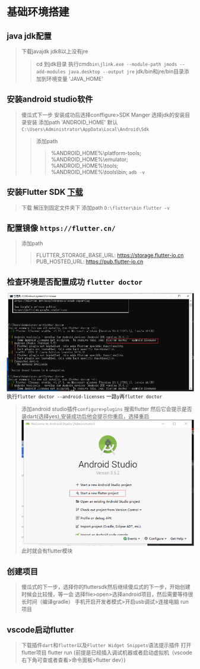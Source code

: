 # 基础环境搭建

## java jdk配置

>下载javajdk
>jdk8以上没有jre
>>cd 到jdk目录
>>执行cmd`bin\jlink.exe --module-path jmods --add-modules java.desktop --output jre`
>jdk/bin和jre/bin目录添加到环境变量 'JAVA_HOME'

## 安装android studio软件

>傻瓜式下一步
>安装成功后选择conffigure>SDK Manger 选择jdk的安装目录安装
>添加path 'ANDROID_HOME' 默认`C:\Users\Administrator\AppData\Local\Android\Sdk`
>>添加path
>>>%ANDROID_HOME%\platform-tools;
>>>%ANDROID_HOME%\emulator;
>>>%ANDROID_HOME%\tools;
>>>%ANDROID_HOME%\tools\bin;
>`adb -v`

## 安装Flutter SDK [下载](https://flutter.dev/docs/get-started/install/windows)

>下载
>解压到固定文件夹下
>添加path `D:\flutter\bin`
>`flutter -v`

## 配置镜像 `https://flutter.cn/`

>添加path
>>FLUTTER_STORAGE_BASE_URL: https://storage.flutter-io.cn
>>PUB_HOSTED_URL: https://pub.flutter-io.cn

## 检查环境是否配置成功 `flutter doctor`

![测试](./img/1.png)
执行`flutter doctor --android-licenses` 一路y再`flutter doctor`
>添加android studio插件`configure>plugins` 搜索flutter 然后它会提示是否装dart(选择yes),安装成功后他会提示你重启，选择重启
![测试](./img/2.png)
此时就会有flutter模块

## 创建项目

>傻瓜式的下一步，选择你的fluttersdk然后继续傻瓜式的下一步，开始创建时候会比较慢，等一会
>选择flie>open>选择android项目，然后需要等待很长时间（编译gradle）
>手机开启开发者模式>开启usb调试>连接电脑
>run项目

## vscode启动flutter
>下载插件`dart`和`flutter`以及`Flutter Widget Snippets`语法提示插件
>打开flutter项目
>flutter run (前提是已经插入调试机器或者启动虚拟机（vscode右下角可查或者查看>命令面板>flutter dev）)